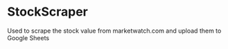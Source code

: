 # StockScraper
Used to scrape the stock value from marketwatch.com and upload them to Google Sheets

